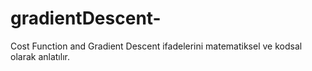 # gradientDescent-
Cost Function and Gradient Descent ifadelerini matematiksel ve kodsal olarak anlatılır.
